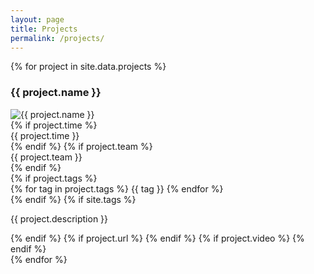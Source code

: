 ```yaml
---
layout: page
title: Projects
permalink: /projects/
---
```


<div class="collection-container">
    {% for project in site.data.projects %}
    <h3>{{ project.name }}</h3>
    <div class="collection-item">
        <!-- <div> -->
            <img src="{{ project.cover-photo }}" alt="{{ project.name }}">
        <!-- </div> -->
        <div class="flag">
            {% if project.time %}
            <div>{{ project.time }}</div>
            {% endif %}
            {% if project.team %}
            <div>{{ project.team }}</div>
            {% endif %}
        </div>
        <div>
            {% if project.tags %}
            <div class="tags-container">
                {% for tag in project.tags %}
                <span>{{ tag }}</span>
                {% endfor %}
            </div>
            {% endif %}
            {% if site.tags %}
            <div class="desc">
            <p>{{ project.description }}</p>
            </div>
            {% endif %}
            {% if project.url %}
            <span class="link">
                <a href="{{ project.url }}" target="_blank">
                    <span class="fa fa-code"></span>
                </a>
            </span>
            {% endif %}
            {% if project.video %}
            <span class="link">
                <a href="{{ project.video }}" target="_blank">
                    <span class="fa fa-play"></span>
                </a>
            </span>
            {% endif %}
        </div>
    </div>
    {% endfor %}
</div>